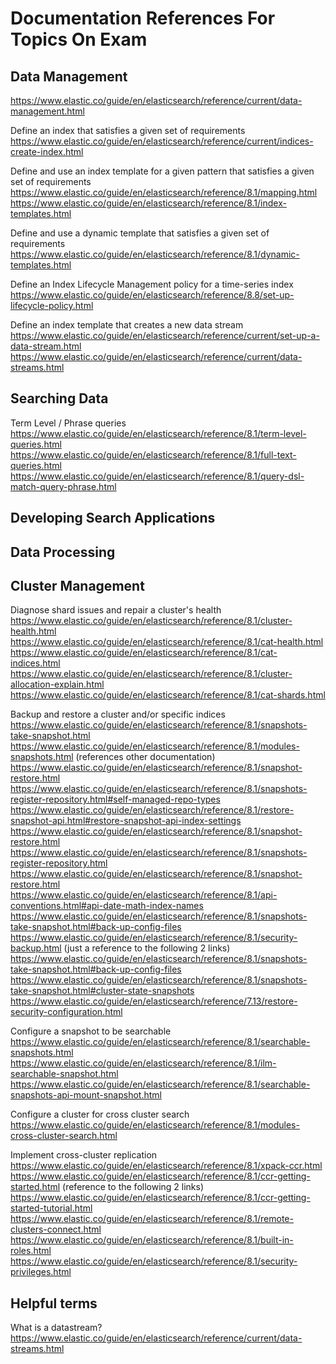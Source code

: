 # Documentation References For Topics On Exam

## Data Management 
https://www.elastic.co/guide/en/elasticsearch/reference/current/data-management.html

Define an index that satisfies a given set of requirements <br>
https://www.elastic.co/guide/en/elasticsearch/reference/current/indices-create-index.html

Define and use an index template for a given pattern that satisfies a given set of requirements
https://www.elastic.co/guide/en/elasticsearch/reference/8.1/mapping.html <br>
https://www.elastic.co/guide/en/elasticsearch/reference/8.1/index-templates.html

Define and use a dynamic template that satisfies a given set of requirements
https://www.elastic.co/guide/en/elasticsearch/reference/8.1/dynamic-templates.html

Define an Index Lifecycle Management policy for a time-series index
https://www.elastic.co/guide/en/elasticsearch/reference/8.8/set-up-lifecycle-policy.html

Define an index template that creates a new data stream <br>
https://www.elastic.co/guide/en/elasticsearch/reference/current/set-up-a-data-stream.html
https://www.elastic.co/guide/en/elasticsearch/reference/current/data-streams.html 

## Searching Data 
Term Level / Phrase queries <br>
https://www.elastic.co/guide/en/elasticsearch/reference/8.1/term-level-queries.html
https://www.elastic.co/guide/en/elasticsearch/reference/8.1/full-text-queries.html
https://www.elastic.co/guide/en/elasticsearch/reference/8.1/query-dsl-match-query-phrase.html

## Developing Search Applications 

## Data Processing 

## Cluster Management 
Diagnose shard issues and repair a cluster's health <br>
https://www.elastic.co/guide/en/elasticsearch/reference/8.1/cluster-health.html
https://www.elastic.co/guide/en/elasticsearch/reference/8.1/cat-health.html
https://www.elastic.co/guide/en/elasticsearch/reference/8.1/cat-indices.html
https://www.elastic.co/guide/en/elasticsearch/reference/8.1/cluster-allocation-explain.html
https://www.elastic.co/guide/en/elasticsearch/reference/8.1/cat-shards.html

Backup and restore a cluster and/or specific indices
https://www.elastic.co/guide/en/elasticsearch/reference/8.1/snapshots-take-snapshot.html <br>
https://www.elastic.co/guide/en/elasticsearch/reference/8.1/modules-snapshots.html (references other documentation) <br>
https://www.elastic.co/guide/en/elasticsearch/reference/8.1/snapshot-restore.html <br>
https://www.elastic.co/guide/en/elasticsearch/reference/8.1/snapshots-register-repository.html#self-managed-repo-types <br>
https://www.elastic.co/guide/en/elasticsearch/reference/8.1/restore-snapshot-api.html#restore-snapshot-api-index-settings <br>
https://www.elastic.co/guide/en/elasticsearch/reference/8.1/snapshot-restore.html <br>
https://www.elastic.co/guide/en/elasticsearch/reference/8.1/snapshots-register-repository.html <br>
https://www.elastic.co/guide/en/elasticsearch/reference/8.1/snapshot-restore.html <br>
https://www.elastic.co/guide/en/elasticsearch/reference/8.1/api-conventions.html#api-date-math-index-names <br>
https://www.elastic.co/guide/en/elasticsearch/reference/8.1/snapshots-take-snapshot.html#back-up-config-files <br>
https://www.elastic.co/guide/en/elasticsearch/reference/8.1/security-backup.html (just a reference to the following 2 links) <br>
https://www.elastic.co/guide/en/elasticsearch/reference/8.1/snapshots-take-snapshot.html#back-up-config-files <br>
https://www.elastic.co/guide/en/elasticsearch/reference/8.1/snapshots-take-snapshot.html#cluster-state-snapshots <br>
https://www.elastic.co/guide/en/elasticsearch/reference/7.13/restore-security-configuration.html <br>

Configure a snapshot to be searchable <br>
https://www.elastic.co/guide/en/elasticsearch/reference/8.1/searchable-snapshots.html <br>
https://www.elastic.co/guide/en/elasticsearch/reference/8.1/ilm-searchable-snapshot.html <br>
https://www.elastic.co/guide/en/elasticsearch/reference/8.1/searchable-snapshots-api-mount-snapshot.html <br>

Configure a cluster for cross cluster search <br>
https://www.elastic.co/guide/en/elasticsearch/reference/8.1/modules-cross-cluster-search.html

Implement cross-cluster replication <br>
https://www.elastic.co/guide/en/elasticsearch/reference/8.1/xpack-ccr.html <br>
https://www.elastic.co/guide/en/elasticsearch/reference/8.1/ccr-getting-started.html (reference to the following 2 links) <br>
https://www.elastic.co/guide/en/elasticsearch/reference/8.1/ccr-getting-started-tutorial.html <br>
https://www.elastic.co/guide/en/elasticsearch/reference/8.1/remote-clusters-connect.html <br>
https://www.elastic.co/guide/en/elasticsearch/reference/8.1/built-in-roles.html <br>
https://www.elastic.co/guide/en/elasticsearch/reference/8.1/security-privileges.html <br>


## Helpful terms
What is a datastream?
https://www.elastic.co/guide/en/elasticsearch/reference/current/data-streams.html
